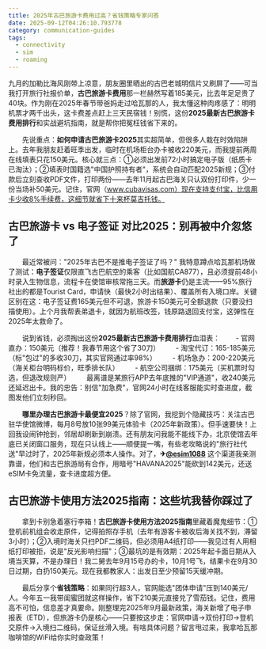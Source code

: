 ```yaml
---
title: 2025年古巴旅游卡费用过高？省钱策略专家问答
date: 2025-09-12T04:26:10.793778
category: communication-guides
tags:
  - connectivity
  - sim
  - roaming
---
```


九月的加勒比海风刚带上凉意，朋友圈里晒出的古巴老城明信片又刷屏了——可当我打开旅行社报价单，**古巴旅游卡费用**那一栏赫然写着185美元，比去年足足贵了40块。作为刚在2025年春节带爸妈走过哈瓦那的人，我太懂这种肉疼感了：明明机票才两千出头，这卡费差点赶上三天民宿钱！别慌，这份**2025最新古巴旅游卡费用排行**和实战避坑指南，就是帮你把冤枉钱省下来的。

　　先说重点：**如何申请古巴旅游卡2025**其实超简单，但很多人栽在时效陷阱上。去年我朋友赶着旺季出发，临时在机场柜台办卡被收220美元，而我提前两周在线填表只花150美元。核心就三点：①必须出发前72小时搞定电子版（纸质卡已淘汰）；②填表时国籍选"中国护照持有者"，系统会自动匹配2025新规；③付款后立刻查收PDF文件，打印两份——去年11月起古巴海关只认双份打印件，少一份当场补50美元。记住，官网（www.cubavisas.com）现在支持支付宝，比信用卡少收8%手续费，这细节就省下十来杯莫吉托钱。

## 古巴旅游卡 vs 电子签证 对比2025：别再被中介忽悠了

　　最近常被问："2025年古巴不是推电子签证了吗？" 我特意蹲点哈瓦那机场做了测试：**电子签证**仅限直飞古巴航空的乘客（比如国航CA877），且必须提前48小时录入生物信息，流程卡在使馆审核常拖三天。而**旅游卡**仍是主流——95%旅行社出的都是Tourist Card，申请快（最快2小时出结果）、覆盖所有入境口岸。关键区别在这：电子签证费165美元但不可退，旅游卡150美元可全额退款（只要没扫描使用）。上个月我帮表弟退卡，就因为航班改签，钱原路退回支付宝，这弹性在2025年太救命了。

　　说到省钱，必须掏出这份**2025最新古巴旅游卡费用排行**血泪表：
　　- 官网直办：150美元（推荐！我春节用这个省了30刀）
　　- 淘宝代订：165-185美元（标"包过"的多收30刀，其实官网通过率98%）
　　- 机场急办：200-220美元（海关柜台明码标价，旺季排长队）
　　- 航空公司捆绑：175美元（买机票时勾选，但退改规则严）
　　最离谱是某旅行APP去年底推的"VIP通道"，收240美元还延迟出卡。我的忠告：别信"加急费"，官网24小时在线客服能实时查进度，截图发他们立刻秒回。

　　**哪里办理古巴旅游卡最便宜2025**？除了官网，我挖到个隐藏技巧：关注古巴驻华使馆微博，每月8号放10张99美元体验卡（2025年新政策）。但手速要快！上回我设闹钟抢到，邻居却刷新到崩溃。还有朋友问我能不能线下办，北京使馆去年底已关闭窗口服务，现在只认线上——顺便提一嘴，有些老攻略说的"旅行社代送"早过时了，2025年新规必须本人操作。对了，**✈[@esim1088](https://t.me/s/esim1088)** 这个渠道我亲测靠谱，他们和古巴旅游局有合作，用暗号"HAVANA2025"能砍到142美元，还送eSIM卡免流量，查卡进度超方便。

## 古巴旅游卡使用方法2025指南：这些坑我替你踩过了

　　拿到卡别急着塞行李箱！**古巴旅游卡使用方法2025指南**里藏着魔鬼细节：①登机前机组会收走原件，记得拍照存手机（去年有游客卡被收后海关找不到，滞留3小时）；②入境时海关只扫PDF二维码，但必须用A4纸打印——我见过有人用相纸打印被拒，说是"反光影响扫描"；③最坑的是有效期：2025年起卡面日期从入境当天算，不是办理日！我二舅去年9月15号办的卡，10月1号飞，结果卡在9月30日过期，白扔150美元。现在我都教家人：出发日至少预留15天缓冲期。

　　最后分享个**省钱策略**：如果同行超3人，官网能选"团体申请"压到140美元/人。今年五一我带闺蜜团就这样操作，省下210美元直接兑了雪茄钱。记住，费用高不可怕，信息差才真要命。刚整理完2025年9月最新政策，海关新增了电子申报表（ETD），但旅游卡仍是核心——只要按这步走：官网申请→双份打印→登机交原件→入境扫二维码，保证丝滑入境。有啥具体问题？留言甩过来，我拿哈瓦那咖啡馆的WiFi给你实时查政策！